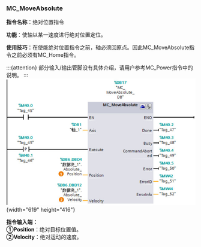 ### MC_MoveAbsolute

**指令名称**：绝对位置指令

**功能**：使轴以某一速度进行绝对位置定位。

**使用技巧**：在使能绝对位置指令之前，轴必须回原点。因此MC_MoveAbsolute指令之前必须有MC_Home指令。

:::{attention}
部分输入/输出管脚没有具体介绍，请用户参考MC_Power指令中的说明。
:::
![](images/06-1.jpg){width="619" height="416"}

**指令输入端：** \
**①Position**：绝对目标位置值。\
**②Velocity**：绝对运动的速度。
